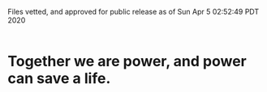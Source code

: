 Files vetted, and approved for public release as of Sun Apr  5 02:52:49 PDT 2020<br><br><h1>Together we are power, and power can save a life.</h1>
